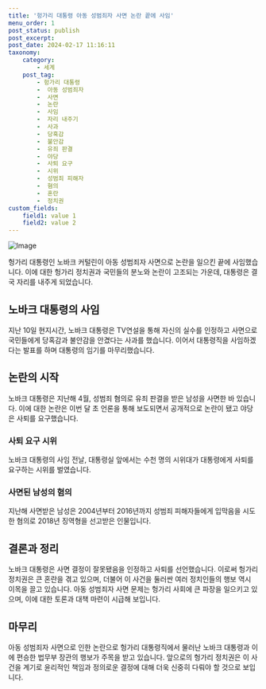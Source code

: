 ```yaml
---
title: '헝가리 대통령 아동 성범죄자 사면 논란 끝에 사임'
menu_order: 1
post_status: publish
post_excerpt: 
post_date: 2024-02-17 11:16:11
taxonomy:
    category:
        - 세계
    post_tag:
        - 헝가리 대통령
        -  아동 성범죄자
        -  사면
        -  논란
        -  사임
        -  자리 내주기
        -  사과
        -  당혹감
        -  불안감
        -  유죄 판결
        -  야당
        -  사퇴 요구
        -  시위
        -  성범죄 피해자
        -  혐의
        -  혼란
        -  정치권
custom_fields:
    field1: value 1
    field2: value 2
---
```


![Image](https://imgnews.pstatic.net/image/448/2024/02/11/2024021190004_0_20240211112603509.jpg?type=w647)

헝가리 대통령인 노바크 커털린이 아동 성범죄자 사면으로 논란을 일으킨 끝에 사임했습니다. 이에 대한 헝가리 정치권과 국민들의 분노와 논란이 고조되는 가운데, 대통령은 결국 자리를 내주게 되었습니다. 
## 노바크 대통령의 사임
지난 10일 현지시간, 노바크 대통령은 TV연설을 통해 자신의 실수를 인정하고 사면으로 국민들에게 당혹감과 불안감을 안겼다는 사과를 했습니다. 이어서 대통령직을 사임하겠다는 발표를 하며 대통령의 임기를 마무리했습니다.
## 논란의 시작
노바크 대통령은 지난해 4월, 성범죄 혐의로 유죄 판결을 받은 남성을 사면한 바 있습니다. 이에 대한 논란은 이번 달 초 언론을 통해 보도되면서 공개적으로 논란이 됐고 야당은 사퇴를 요구했습니다.
### 사퇴 요구 시위
노바크 대통령의 사임 전날, 대통령실 앞에서는 수천 명의 시위대가 대통령에게 사퇴를 요구하는 시위를 벌였습니다. 
### 사면된 남성의 혐의
지난해 사면받은 남성은 2004년부터 2016년까지 성범죄 피해자들에게 입막음을 시도한 혐의로 2018년 징역형을 선고받은 인물입니다.
## 결론과 정리
노바크 대통령은 사면 결정이 잘못됐음을 인정하고 사퇴를 선언했습니다. 이로써 헝가리 정치권은 큰 혼란을 겪고 있으며, 더불어 이 사건을 둘러싼 여러 정치인들의 행보 역시 이목을 끌고 있습니다. 아동 성범죄자 사면 문제는 헝가리 사회에 큰 파장을 일으키고 있으며, 이에 대한 토론과 대책 마련이 시급해 보입니다.
## 마무리
아동 성범죄자 사면으로 인한 논란으로 헝가리 대통령직에서 물러난 노바크 대통령과 이에 편승한 법무부 장관의 행보가 주목을 받고 있습니다. 앞으로의 헝가리 정치권은 이 사건을 계기로 윤리적인 책임과 정의로운 결정에 대해 더욱 신중히 다뤄야 할 것으로 보입니다.
